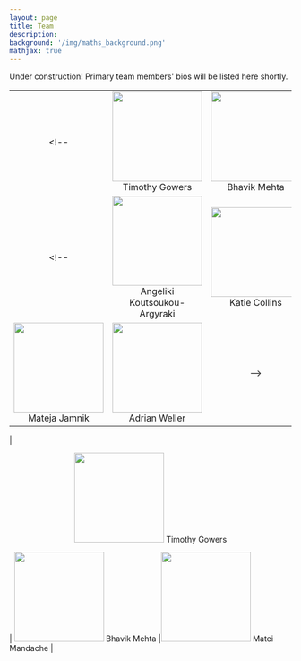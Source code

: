 ```yaml
---
layout: page
title: Team
description:
background: '/img/maths_background.png'
mathjax: true
---
```


Under construction! Primary team members' bios will be listed here shortly.

<!-- image grid modified from: https://gist.github.com/trusktr/93175b620d47827ffdedbf52433e3b37 --> 
<!-- and help from: https://gist.github.com/DavidWells/7d2e0e1bc78f4ac59a123ddf8b74932d--> 
<!-- and https://stackoverflow.com/questions/23228600/text-below-image-in-grid-made-with-divs-->

| | | |
|:-------------------------:|:-------------------------:|:-------------------------:|
<!-- |<img width="160" src="/human-style-atp/img/tim.jpg">  Timothy Gowers |  <img width="160" src="/human-style-atp/img/bhavik.jpg"> Bhavik Mehta |<img width="160" src="/human-style-atp/img/matei.jpg"> Matei Mandache | -->
<!-- |<img width="160" src="/human-style-atp/img/angeliki.jpg"> Angeliki Koutsoukou-Argyraki |  <img width="160" src="/human-style-atp/img/katie.png">  Katie Collins |<img width="160" src="/human-style-atp/img/wills.jpg"> Wills Wynn Thomas |
|<img width="160" src="/human-style-atp/img/mateja.jpg"> Mateja Jamnik|  <img width="160" src="/human-style-atp/img/adrian.jpg"> Adrian Weller|  -->

|<p align="center"><img width="160" src="/human-style-atp/img/tim.jpg">  Timothy Gowers </p> |  <img width="160" src="/human-style-atp/img/bhavik.jpg"> Bhavik Mehta |<img width="160" src="/human-style-atp/img/matei.jpg"> Matei Mandache |

<!-- |<figure>
    <img src="/human-style-atp/img/katie.png" />
    <figcaption>
      <p>Katie Collins</p>
    </figcaption>
  </figure>  |  <figure>
    <img src="/human-style-atp/img/tim.jpg" />
    <figcaption>
      <p>Timothy Gowers</p>
    </figcaption>
  </figure> | <figure>
    <img src="/human-style-atp/img/angeliki.jpg" />
    <figcaption>
      <p>Angeliki Koutsoukou-Argyraki</p>
    </figcaption>
  </figure> |  -->
